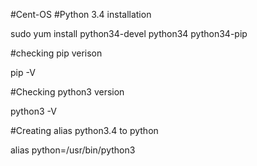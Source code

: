 #Cent-OS
#Python 3.4 installation

sudo yum install python34-devel python34 python34-pip

#checking pip verison

pip -V

#Checking python3 version

python3 -V

#Creating alias python3.4 to python

alias python=/usr/bin/python3

